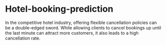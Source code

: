 # Hotel-booking-prediction
In the competitive hotel industry, offering flexible cancellation policies can be a double-edged sword. While allowing clients to cancel bookings up until the last minute can attract more customers, it also leads to a high cancellation rate.
